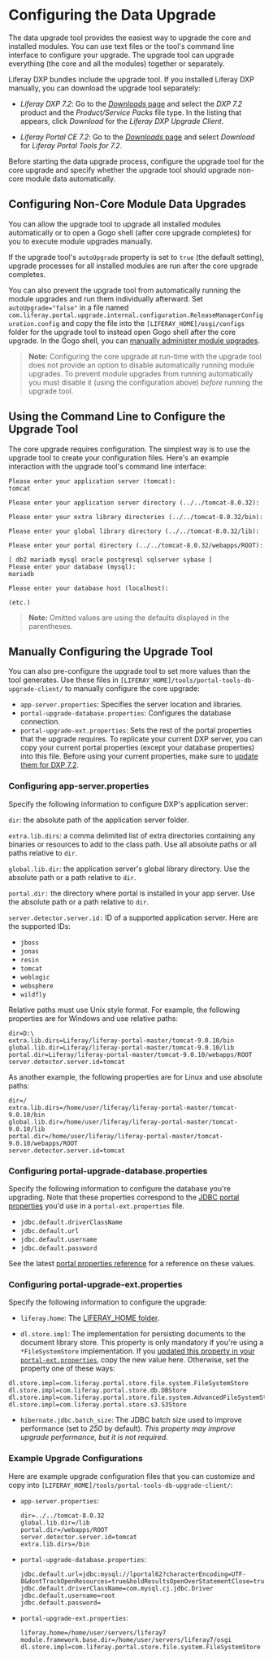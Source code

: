 # Configuring the Data Upgrade
<!-- Configuring the data upgrade tool -->

The data upgrade tool provides the easiest way to upgrade the core and installed modules. You can use text files or the tool's command line interface to configure your upgrade. The upgrade tool can upgrade everything (the core and all the modules) together or separately.

Liferay DXP bundles include the upgrade tool. If you installed Liferay DXP manually, you can download the upgrade tool separately:

* _Liferay DXP 7.2_: Go to the [*Downloads* page](https://customer.liferay.com/group/customer/downloads) and select the _DXP 7.2_ product and the _Product/Service Packs_ file type. In the listing that appears, click _Download_ for the _Liferay DXP Upgrade Client_.

* _Liferay Portal CE 7.2_: Go to the [_Downloads_ page](https://www.liferay.com/downloads-community) and select _Download_ for _Liferay Portal Tools for 7.2_.

Before starting the data upgrade process, configure the upgrade tool for the core upgrade and specify whether the upgrade tool should upgrade non-core module data automatically.

## Configuring Non-Core Module Data Upgrades

<!-- think about this section title -->

You can allow the upgrade tool to upgrade all installed modules automatically or to open a Gogo shell (after core upgrade completes) for you to execute module upgrades manually. 

If the upgrade tool's `autoUpgrade` property is set to `true` (the default setting), upgrade processes for all installed modules are run after the core upgrade completes. 

You can also prevent the upgrade tool from automatically running the module upgrades and run them individually afterward. Set `autoUpgrade="false"` in a file named `com.liferay.portal.upgrade.internal.configuration.ReleaseManagerConfiguration.config` and copy the file into the `[LIFERAY_HOME]/osgi/configs` folder for the upgrade tool to instead open Gogo shell after the core upgrade. In the Gogo shell, you can [manually administer module upgrades](./09-upgrading-modules-using-gogo-shell.md).

> **Note:** Configuring the core upgrade at run-time with the upgrade tool does not provide an option to disable automatically running module upgrades. To prevent module upgrades from running automatically you must disable it (using the configuration above) *before* running the upgrade tool. 

## Using the Command Line to Configure the Upgrade Tool

The core upgrade requires configuration. The simplest way is to use the upgrade tool to create your configuration files. Here's an example interaction with the upgrade tool's command line interface:

```
Please enter your application server (tomcat): 
tomcat

Please enter your application server directory (../../tomcat-8.0.32): 

Please enter your extra library directories (../../tomcat-8.0.32/bin): 

Please enter your global library directory (../../tomcat-8.0.32/lib): 

Please enter your portal directory (../../tomcat-8.0.32/webapps/ROOT): 

[ db2 mariadb mysql oracle postgresql sqlserver sybase ]
Please enter your database (mysql): 
mariadb

Please enter your database host (localhost):

(etc.)
```

> **Note:** Omitted values are using the defaults displayed in the parentheses.

## Manually Configuring the Upgrade Tool

You can also pre-configure the upgrade tool to set more values than the tool generates. Use these files in `[LIFERAY_HOME]/tools/portal-tools-db-upgrade-client/` to manually configure the core upgrade:

* `app-server.properties`: Specifies the server location and libraries.
* `portal-upgrade-database.properties`: Configures the database connection.
* `portal-upgrade-ext.properties`: Sets the rest of the portal properties that the upgrade requires. To replicate your current DXP server, you can copy your current portal properties (except your database properties) into this file. Before using your current properties, make sure to [update them for DXP 7.2](./06-preparing-a-new-application-server-for-liferay-dxp.md#migrate-your-portal-properties).

### Configuring app-server.properties

Specify the following information to configure DXP's application server: 

<!-- make this a table? -->

`dir`: the absolute path of the application server folder.

`extra.lib.dirs`: a comma delimited list of extra directories containing any binaries or resources to add to the class path. Use all absolute paths or all paths relative to `dir`.

`global.lib.dir`: the application server's global library directory. Use the absolute path or a path relative to `dir`.

`portal.dir:` the directory where portal is installed in your app server. Use the absolute path or a path relative to `dir`.

`server.detector.server.id:` ID of a supported application server. Here are the supported IDs:

* `jboss`
* `jonas`
* `resin`
* `tomcat`
* `weblogic`
* `websphere`
* `wildfly`

Relative paths must use Unix style format. For example, the following properties are for Windows and use relative paths:

```properties
dir=D:\
extra.lib.dirs=Liferay/liferay-portal-master/tomcat-9.0.10/bin
global.lib.dir=Liferay/liferay-portal-master/tomcat-9.0.10/lib
portal.dir=Liferay/liferay-portal-master/tomcat-9.0.10/webapps/ROOT
server.detector.server.id=tomcat
```

As another example, the following properties are for Linux and use absolute paths:

```properties
dir=/
extra.lib.dirs=/home/user/liferay/liferay-portal-master/tomcat-9.0.10/bin
global.lib.dir=/home/user/liferay/liferay-portal-master/tomcat-9.0.10/lib
portal.dir=/home/user/liferay/liferay-portal-master/tomcat-9.0.10/webapps/ROOT
server.detector.server.id=tomcat
```

### Configuring portal-upgrade-database.properties

Specify the following information to configure the database you're upgrading. Note that these properties correspond to the [JDBC portal properties](https://docs.liferay.com/dxp/portal/7.2-latest/propertiesdoc/portal.properties.html#JDBC) you'd use in a `portal-ext.properties` file.

* `jdbc.default.driverClassName`
* `jdbc.default.url`
* `jdbc.default.username`
* `jdbc.default.password`

See the latest [portal properties reference](https://docs.liferay.com/dxp/portal/7.2-latest/propertiesdoc/portal.properties.html) for a reference on these values.

### Configuring portal-upgrade-ext.properties

Specify the following information to configure the upgrade: 

* `liferay.home`: The [LIFERAY_HOME folder](https://help.liferay.com/hc/en-us/articles/360028712272-Liferay-Home).

* `dl.store.impl`: The implementation for persisting documents to the document library store. This property is only mandatory if you're using a `*FileSystemStore` implementation. If you [updated this property in your `portal-ext.properties`](./06-preparing-a-new-application-server-for-liferay-dxp.md#configure-your-documents-and-media-file-store), copy the new value here. Otherwise, set the property one of these ways:

```properties
dl.store.impl=com.liferay.portal.store.file.system.FileSystemStore
dl.store.impl=com.liferay.portal.store.db.DBStore
dl.store.impl=com.liferay.portal.store.file.system.AdvancedFileSystemStore
dl.store.impl=com.liferay.portal.store.s3.S3Store
```

* `hibernate.jdbc.batch_size`: The JDBC batch size used to improve performance (set to _250_ by default). _This property may improve upgrade performance, but it is not required._

### Example Upgrade Configurations

Here are example upgrade configuration files that you can customize and copy into `[LIFERAY_HOME]/tools/portal-tools-db-upgrade-client/`:

* `app-server.properties`:

    ```properties
    dir=../../tomcat-8.0.32
    global.lib.dir=/lib
    portal.dir=/webapps/ROOT
    server.detector.server.id=tomcat
    extra.lib.dirs=/bin
    ```

* `portal-upgrade-database.properties`:

    ```properties
    jdbc.default.url=jdbc:mysql://lportal62?characterEncoding=UTF-8&dontTrackOpenResources=true&holdResultsOpenOverStatementClose=true&useFastDateParsing=false&useUnicode=true
    jdbc.default.driverClassName=com.mysql.cj.jdbc.Driver
    jdbc.default.username=root
    jdbc.default.password=
    ```

* `portal-upgrade-ext.properties`:

    ```properties
    liferay.home=/home/user/servers/liferay7
    module.framework.base.dir=/home/user/servers/liferay7/osgi
    dl.store.impl=com.liferay.portal.store.file.system.FileSystemStore
    ```

<!-- additional info -->
